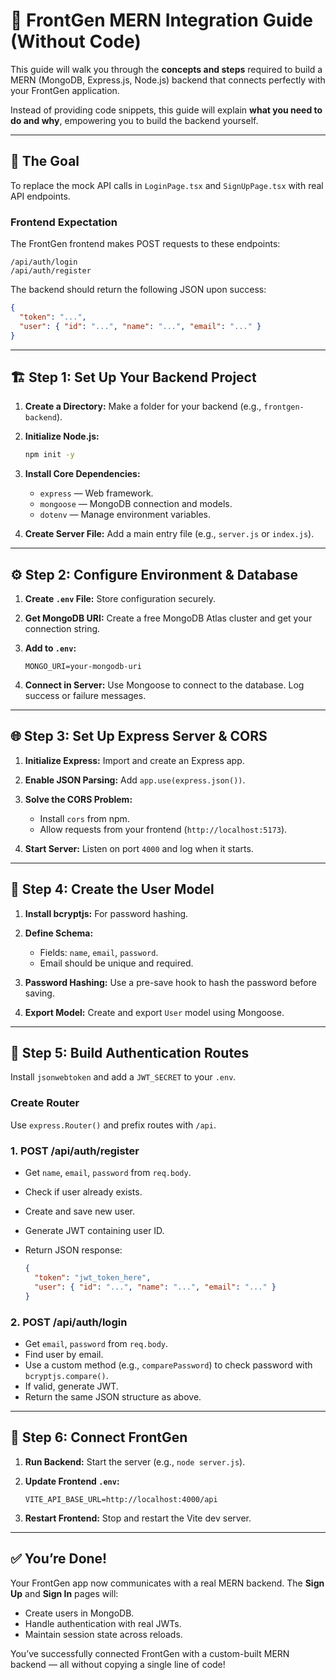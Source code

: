 # 🧠 FrontGen MERN Integration Guide (Without Code)

This guide will walk you through the **concepts and steps** required to build a MERN (MongoDB, Express.js, Node.js) backend that connects perfectly with your FrontGen application.

Instead of providing code snippets, this guide will explain **what you need to do and why**, empowering you to build the backend yourself.

---

## 🎯 The Goal

To replace the mock API calls in `LoginPage.tsx` and `SignUpPage.tsx` with real API endpoints.

### Frontend Expectation

The FrontGen frontend makes POST requests to these endpoints:

```
/api/auth/login
/api/auth/register
```

The backend should return the following JSON upon success:

```json
{
  "token": "...",
  "user": { "id": "...", "name": "...", "email": "..." }
}
```

---

## 🏗️ Step 1: Set Up Your Backend Project

1. **Create a Directory:** Make a folder for your backend (e.g., `frontgen-backend`).
2. **Initialize Node.js:**

   ```bash
   npm init -y
   ```
3. **Install Core Dependencies:**

   * `express` — Web framework.
   * `mongoose` — MongoDB connection and models.
   * `dotenv` — Manage environment variables.
4. **Create Server File:** Add a main entry file (e.g., `server.js` or `index.js`).

---

## ⚙️ Step 2: Configure Environment & Database

1. **Create `.env` File:** Store configuration securely.
2. **Get MongoDB URI:** Create a free MongoDB Atlas cluster and get your connection string.
3. **Add to `.env`:**

   ```env
   MONGO_URI=your-mongodb-uri
   ```
4. **Connect in Server:** Use Mongoose to connect to the database. Log success or failure messages.

---

## 🌐 Step 3: Set Up Express Server & CORS

1. **Initialize Express:** Import and create an Express app.
2. **Enable JSON Parsing:** Add `app.use(express.json())`.
3. **Solve the CORS Problem:**

   * Install `cors` from npm.
   * Allow requests from your frontend (`http://localhost:5173`).
4. **Start Server:** Listen on port `4000` and log when it starts.

---

## 👤 Step 4: Create the User Model

1. **Install bcryptjs:** For password hashing.
2. **Define Schema:**

   * Fields: `name`, `email`, `password`.
   * Email should be unique and required.
3. **Password Hashing:** Use a pre-save hook to hash the password before saving.
4. **Export Model:** Create and export `User` model using Mongoose.

---

## 🔐 Step 5: Build Authentication Routes

Install `jsonwebtoken` and add a `JWT_SECRET` to your `.env`.

### Create Router

Use `express.Router()` and prefix routes with `/api`.

### **1. POST /api/auth/register**

* Get `name`, `email`, `password` from `req.body`.
* Check if user already exists.
* Create and save new user.
* Generate JWT containing user ID.
* Return JSON response:

  ```json
  {
    "token": "jwt_token_here",
    "user": { "id": "...", "name": "...", "email": "..." }
  }
  ```

### **2. POST /api/auth/login**

* Get `email`, `password` from `req.body`.
* Find user by email.
* Use a custom method (e.g., `comparePassword`) to check password with `bcryptjs.compare()`.
* If valid, generate JWT.
* Return the same JSON structure as above.

---

## 🔗 Step 6: Connect FrontGen

1. **Run Backend:** Start the server (e.g., `node server.js`).
2. **Update Frontend `.env`:**

   ```env
   VITE_API_BASE_URL=http://localhost:4000/api
   ```
3. **Restart Frontend:** Stop and restart the Vite dev server.

---

## ✅ You’re Done!

Your FrontGen app now communicates with a real MERN backend. The **Sign Up** and **Sign In** pages will:

* Create users in MongoDB.
* Handle authentication with real JWTs.
* Maintain session state across reloads.

You’ve successfully connected FrontGen with a custom-built MERN backend — all without copying a single line of code!
